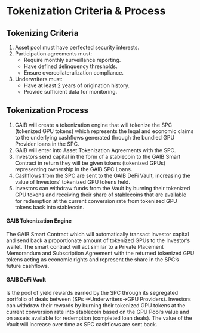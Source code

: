 # Tokenization Criteria & Process

## Tokenizing Criteria&#x20;

1. Asset pool must have perfected security interests.
2. Participation agreements must:
   * Require monthly surveillance reporting.
   * Have defined delinquency thresholds.
   * Ensure overcollateralization compliance.
3. Underwriters must:
   * Have at least 2 years of origination history.
   * Provide sufficient data for monitoring.

## Tokenization Process

1. GAIB will create a tokenization engine that will tokenize the SPC (tokenized GPU tokens) which represents the legal and economic claims to the underlying cashflows generated through the bundled GPU Provider loans in the SPC.
2. GAIB will enter into Asset Tokenization Agreements with the SPC.
3. Investors send capital in the form of a stablecoin to the GAIB Smart Contract in return they will be given tokens (tokenized GPUs) representing ownership in the GAIB SPC Loans.
4. Cashflows from the SPC are sent to the GAIB DeFi Vault, increasing the value of Investors' tokenized GPU tokens held.
5. Investors can withdraw funds from the Vault by burning their tokenized GPU tokens and receiving their share of stablecoins that are available for redemption at the current conversion rate from tokenized GPU tokens back into stablecoin.

#### **GAIB Tokenization Engine**

The GAIB Smart Contract which will automatically transact Investor capital and send back a proportionate amount of tokenized GPUs to the Investor’s wallet. The smart contract will act similar to a Private Placement Memorandum and Subscription Agreement with the returned tokenized GPU tokens acting as economic rights and represent the share in the SPC’s future cashflows.

#### **GAIB DeFi Vault**

Is the pool of yield rewards earned by the SPC through its segregated portfolio of deals between (SPs ->Underwriters->GPU Providers). Investors can withdraw their rewards by burning their tokenized GPU tokens at the current conversion rate into stablecoin based on the GPU Pool’s value and on assets available for redemption (completed loan deals). The value of the Vault will increase over time as SPC cashflows are sent back.

###
